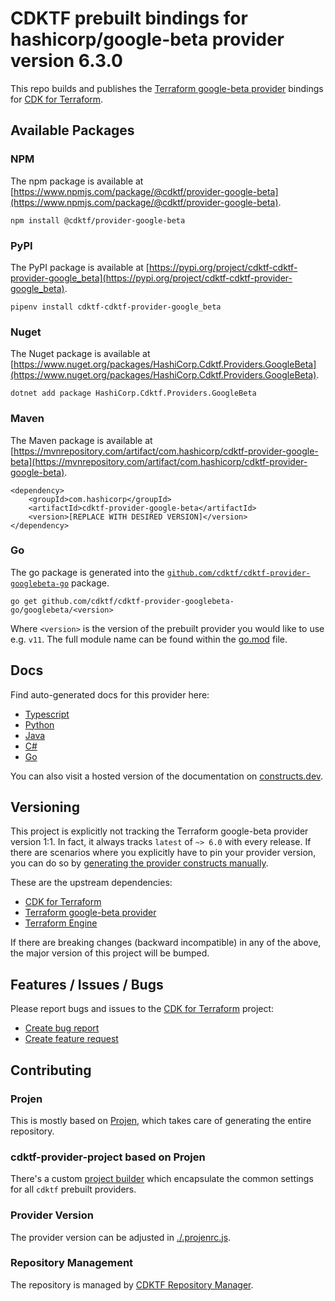 # CDKTF prebuilt bindings for hashicorp/google-beta provider version 6.3.0

This repo builds and publishes the [Terraform google-beta provider](https://registry.terraform.io/providers/hashicorp/google-beta/6.3.0/docs) bindings for [CDK for Terraform](https://cdk.tf).

## Available Packages

### NPM

The npm package is available at [https://www.npmjs.com/package/@cdktf/provider-google-beta](https://www.npmjs.com/package/@cdktf/provider-google-beta).

`npm install @cdktf/provider-google-beta`

### PyPI

The PyPI package is available at [https://pypi.org/project/cdktf-cdktf-provider-google_beta](https://pypi.org/project/cdktf-cdktf-provider-google_beta).

`pipenv install cdktf-cdktf-provider-google_beta`

### Nuget

The Nuget package is available at [https://www.nuget.org/packages/HashiCorp.Cdktf.Providers.GoogleBeta](https://www.nuget.org/packages/HashiCorp.Cdktf.Providers.GoogleBeta).

`dotnet add package HashiCorp.Cdktf.Providers.GoogleBeta`

### Maven

The Maven package is available at [https://mvnrepository.com/artifact/com.hashicorp/cdktf-provider-google-beta](https://mvnrepository.com/artifact/com.hashicorp/cdktf-provider-google-beta).

```
<dependency>
    <groupId>com.hashicorp</groupId>
    <artifactId>cdktf-provider-google-beta</artifactId>
    <version>[REPLACE WITH DESIRED VERSION]</version>
</dependency>
```

### Go

The go package is generated into the [`github.com/cdktf/cdktf-provider-googlebeta-go`](https://github.com/cdktf/cdktf-provider-googlebeta-go) package.

`go get github.com/cdktf/cdktf-provider-googlebeta-go/googlebeta/<version>`

Where `<version>` is the version of the prebuilt provider you would like to use e.g. `v11`. The full module name can be found
within the [go.mod](https://github.com/cdktf/cdktf-provider-googlebeta-go/blob/main/googlebeta/go.mod#L1) file.

## Docs

Find auto-generated docs for this provider here:

* [Typescript](./docs/API.typescript.md)
* [Python](./docs/API.python.md)
* [Java](./docs/API.java.md)
* [C#](./docs/API.csharp.md)
* [Go](./docs/API.go.md)

You can also visit a hosted version of the documentation on [constructs.dev](https://constructs.dev/packages/@cdktf/provider-google-beta).

## Versioning

This project is explicitly not tracking the Terraform google-beta provider version 1:1. In fact, it always tracks `latest` of `~> 6.0` with every release. If there are scenarios where you explicitly have to pin your provider version, you can do so by [generating the provider constructs manually](https://cdk.tf/imports).

These are the upstream dependencies:

* [CDK for Terraform](https://cdk.tf)
* [Terraform google-beta provider](https://registry.terraform.io/providers/hashicorp/google-beta/6.3.0)
* [Terraform Engine](https://terraform.io)

If there are breaking changes (backward incompatible) in any of the above, the major version of this project will be bumped.

## Features / Issues / Bugs

Please report bugs and issues to the [CDK for Terraform](https://cdk.tf) project:

* [Create bug report](https://cdk.tf/bug)
* [Create feature request](https://cdk.tf/feature)

## Contributing

### Projen

This is mostly based on [Projen](https://github.com/projen/projen), which takes care of generating the entire repository.

### cdktf-provider-project based on Projen

There's a custom [project builder](https://github.com/cdktf/cdktf-provider-project) which encapsulate the common settings for all `cdktf` prebuilt providers.

### Provider Version

The provider version can be adjusted in [./.projenrc.js](./.projenrc.js).

### Repository Management

The repository is managed by [CDKTF Repository Manager](https://github.com/cdktf/cdktf-repository-manager/).
